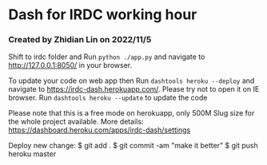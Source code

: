 # Dash for IRDC working hour

### Created by Zhidian Lin on 2022/11/5


Shift to irdc folder and Run `python ./app.py` and navigate to http://127.0.0.1:8050/ in your browser.

To update your code on web app then Run `dashtools heroku --deploy` and navigate to https://irdc-dash.herokuapp.com/. Please try not
 to open it on IE browser.
Run `dashtools heroku --update` to update the code

Please note that this is a free mode on herokuapp, only 500M Slug size for the whole project available. More details: https://dashboard.heroku.com/apps/irdc-dash/settings

Deploy new change:
$ git add .
$ git commit -am "make it better"
$ git push heroku master